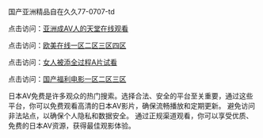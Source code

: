
国产亚洲精品自在久久77-0707-td


点击访问：<a href="https://gfd-5xg.pages.dev/">亚洲成AV人的天堂在线观看</a>

点击访问：<a href="https://cfad.pages.dev/">欧美在线一区二区三区四区</a>

点击访问：<a href="https://rtj-3zo.pages.dev/">女人被添全过程A片试看</a>

点击访问：<a href="https://vassv.pages.dev/">国产福利电影一区二区三区</a>


日本AV免费是许多观众的热门搜索。选择合法、安全的平台至关重要，通过这些平台，你可以免费观看高清的日本AV影片，确保流畅播放和定期更新。
避免访问非法站点，以确保个人隐私和数据安全。
通过正规渠道观看，你可以享受优质、免费的日本AV资源，获得最佳观影体验。

<span style="display:none;">[Canonical link](https://github.com/td20250707/td15 ）</span>
